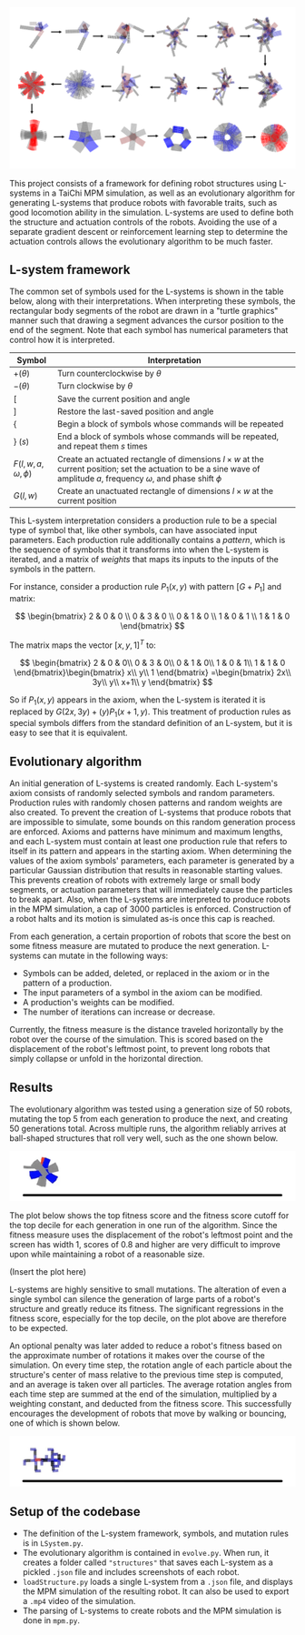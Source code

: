 ![header image](https://github.com/kierancullen/495Project/blob/main/lineage2.png?raw=true)

This project consists of a framework for defining robot structures using L-systems in a TaiChi MPM simulation, as well as an evolutionary algorithm for generating L-systems that produce robots with favorable traits, such as good locomotion ability in the simulation. L-systems are used to define both the structure and actuation controls of the robots. Avoiding the use of a separate gradient descent or reinforcement learning step to determine the actuation controls allows the evolutionary algorithm to be much faster.

## L-system framework

The common set of symbols used for the L-systems is shown in the table below, along with their interpretations. When interpreting these symbols, the rectangular body segments of the robot are drawn in a "turtle graphics" manner such that drawing a segment advances the cursor position to the end of the segment. Note that each symbol has numerical parameters that control how it is interpreted.

| Symbol | Interpretation |
|--------|---------------|
| $+(\theta)$ | Turn counterclockwise by $\theta$ |
| $-(\theta)$ | Turn clockwise by $\theta$ |
| [ | Save the current position and angle |
| ] | Restore the last-saved position and angle |
| { | Begin a block of symbols whose commands will be repeated |
| } $(s)$ | End a block of symbols whose commands will be repeated, and repeat them $s$ times |
| $F(l, w, a, \omega, \phi)$ | Create an actuated rectangle of dimensions $l \times w$ at the current position; set the actuation to be a sine wave of amplitude $a$, frequency $\omega$, and phase shift $\phi$ |
| $G(l, w)$ | Create an unactuated rectangle of dimensions $l \times w$ at the current position |

This L-system interpretation considers a production rule to be a special type of symbol that, like other symbols, can have associated input parameters. Each production rule additionally contains a *pattern*, which is the sequence of symbols that it transforms into when the L-system is iterated, and a matrix of *weights* that maps its inputs to the inputs of the symbols in the pattern.

For instance, consider a production rule $P_1(x, y)$ with pattern $[G+P_1]$ and matrix:

$$
\begin{bmatrix}
2 & 0 & 0 \\
0 & 3 & 0 \\
0 & 1 & 0 \\
1 & 0 & 1 \\
1 & 1 & 0
\end{bmatrix}
$$

The matrix maps the vector $[x, y, 1]^T$ to:

$$
\begin{bmatrix}
2 & 0 & 0\\
0 & 3 & 0\\
0 & 1 & 0\\
1 & 0 & 1\\
1 & 1 & 0
\end{bmatrix}\begin{bmatrix}
x\\
y\\
1
\end{bmatrix} =\begin{bmatrix}
2x\\
3y\\
y\\
x+1\\
y
\end{bmatrix}
$$

So if $P_1(x, y)$ appears in the axiom, when the L-system is iterated it is replaced by $G(2x, 3y)+(y)P_1(x+1, y)$. This treatment of production rules as special symbols differs from the standard definition of an L-system, but it is easy to see that it is equivalent.

## Evolutionary algorithm

An initial generation of L-systems is created randomly. Each L-system's axiom consists of randomly selected symbols and random parameters. Production rules with randomly chosen patterns and random weights are also created. To prevent the creation of L-systems that produce robots that are impossible to simulate, some bounds on this random generation process are enforced. Axioms and patterns have minimum and maximum lengths, and each L-system must contain at least one production rule that refers to itself in its pattern and appears in the starting axiom. When determining the values of the axiom symbols' parameters, each parameter is generated by a particular Gaussian distribution that results in reasonable starting values. This prevents creation of robots with extremely large or small body segments, or actuation parameters that will immediately cause the particles to break apart. Also, when the L-systems are interpreted to produce robots in the MPM simulation, a cap of 3000 particles is enforced. Construction of a robot halts and its motion is simulated as-is once this cap is reached.

From each generation, a certain proportion of robots that score the best on some fitness measure are mutated to produce the next generation. L-systems can mutate in the following ways:

- Symbols can be added, deleted, or replaced in the axiom or in the pattern of a production.
- The input parameters of a symbol in the axiom can be modified.
- A production's weights can be modified.
- The number of iterations can increase or decrease.

Currently, the fitness measure is the distance traveled horizontally by the robot over the course of the simulation. This is scored based on the displacement of the robot's leftmost point, to prevent long robots that simply collapse or unfold in the horizontal direction.

## Results

The evolutionary algorithm was tested using a generation size of 50 robots, mutating the top 5 from each generation to produce the next, and creating 50 generations total. Across multiple runs, the algorithm reliably arrives at ball-shaped structures that roll very well, such as the one shown below.

![roll image](https://github.com/kierancullen/495Project/blob/main/rollExample.gif?raw=true)

The plot below shows the top fitness score and the fitness score cutoff for the top decile for each generation in one run of the algorithm. Since the fitness measure uses the displacement of the robot's leftmost point and the screen has width 1, scores of 0.8 and higher are very difficult to improve upon while maintaining a robot of a reasonable size.

(Insert the plot here)

L-systems are highly sensitive to small mutations. The alteration of even a single symbol can silence the generation of large parts of a robot's structure and greatly reduce its fitness. The significant regressions in the fitness score, especially for the top decile, on the plot above are therefore to be expected.

An optional penalty was later added to reduce a robot's fitness based on the approximate number of rotations it makes over the course of the simulation. On every time step, the rotation angle of each particle about the structure's center of mass relative to the previous time step is computed, and an average is taken over all particles. The average rotation angles from each time step are summed at the end of the simulation, multiplied by a weighting constant, and deducted from the fitness score. This successfully encourages the development of robots that move by walking or bouncing, one of which is shown below.

![walk image](https://github.com/kierancullen/495Project/blob/main/walkExample.gif?raw=true)

## Setup of the codebase

- The definition of the L-system framework, symbols, and mutation rules is in `LSystem.py`. 
- The evolutionary algorithm is contained in `evolve.py`. When run, it creates a folder called `"structures"` that saves each L-system as a pickled `.json` file and includes screenshots of each robot. 
- `loadStructure.py` loads a single L-system from a `.json` file, and displays the MPM simulation of the resulting robot. It can also be used to export a `.mp4` video of the simulation. 
- The parsing of L-systems to create robots and the MPM simulation is done in `mpm.py`.
